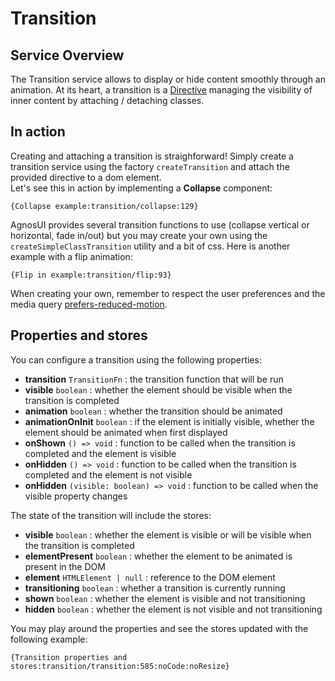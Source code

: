 # Transition

## Service Overview

The Transition service allows to display or hide content smoothly through an animation. At its heart, a transition is a [Directive](../01-Headless/03-Directives.md) managing the visibility of inner content by attaching / detaching classes.

## In action

Creating and attaching a transition is straighforward! Simply create a transition service using the factory `createTransition` and attach the provided directive to a dom element.  
Let's see this in action by implementing a **Collapse** component:

```sample
{Collapse example:transition/collapse:129}
```

AgnosUI provides several transition functions to use (collapse vertical or horizontal, fade in/out) but you may create your own using the `createSimpleClassTransition` utility and a bit of css. Here is another example with a flip animation:

```sample
{Flip in example:transition/flip:93}
```

<p>
    When creating your own, remember to respect the user preferences and the media query <a href="https://developer.mozilla.org/en-US/docs/Web/CSS/@media/prefers-reduced-motion" target="_blank">prefers-reduced-motion</a>.
</p>

## Properties and stores

You can configure a transition using the following properties:

- **transition** `TransitionFn` : the transition function that will be run
- **visible** `boolean` : whether the element should be visible when the transition is completed
- **animation** `boolean` : whether the transition should be animated
- **animationOnInit** `boolean` : if the element is initially visible, whether the element should be animated when first displayed
- **onShown** `() => void` : function to be called when the transition is completed and the element is visible
- **onHidden** `() => void` : function to be called when the transition is completed and the element is not visible
- **onHidden** `(visible: boolean) => void` : function to be called when the visible property changes

The state of the transition will include the stores:

- **visible** `boolean` : whether the element is visible or will be visible when the transition is completed
- **elementPresent** `boolean` : whether the element to be animated is present in the DOM
- **element** `HTMLElement | null` : reference to the DOM element
- **transitioning** `boolean` : whether a transition is currently running
- **shown** `boolean` : whether the element is visible and not transitioning
- **hidden** `boolean` : whether the element is not visible and not transitioning

You may play around the properties and see the stores updated with the following example:

```sample
{Transition properties and stores:transition/transition:585:noCode:noResize}
```
